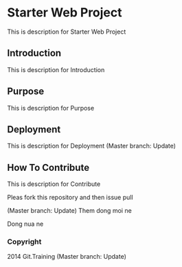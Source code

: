 # Starter Web Project

This is description for Starter Web Project


## Introduction

This is description for Introduction


## Purpose

This is description for Purpose

## Deployment

This is description for Deployment (Master branch: Update)

## How To Contribute

This is description for Contribute

Pleas fork this repository and then issue pull

(Master branch: Update) Them dong moi ne 


Dong nua ne

### Copyright

2014 Git.Training (Master branch: Update)